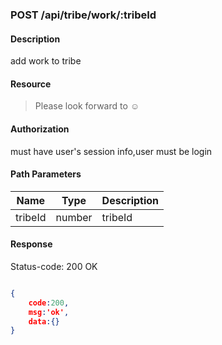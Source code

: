 ### POST /api/tribe/work/:tribeId

#### Description
add work to tribe
#### Resource
 > Please look forward to ☺

#### Authorization
must have user's session info,user must be login

#### Path Parameters
|Name|Type|Description| 
|----|---|---|
| tribeId |number| tribeId| 


#### Response
Status-code: 200 OK

```json

{   
    code:200,
    msg:'ok',
    data:{}
}
```
 